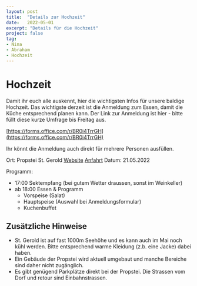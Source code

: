 ```yaml
---
layout: post
title:  "Details zur Hochzeit"
date:   2022-05-01
excerpt: "Details für die Hochzeit"
project: false
tag:
- Nina
- Abraham
- Hochzeit
---
```


# Hochzeit

Damit ihr euch alle auskennt, hier die wichtigsten Infos für unsere baldige Hochzeit.
Das wichtigste derzeit ist die Anmeldung zum Essen, damit die Küche entsprechend planen kann.
Der Link zur Anmeldung ist hier - bitte füllt diese kurze Umfrage bis Freitag aus. 

[https://forms.office.com/r/BR0i4TrrGH](https://forms.office.com/r/BR0i4TrrGH)

Ihr könnt die Anmeldung auch direkt für mehrere Personen ausfüllen.

Ort: Propstei St. Gerold [Website](https://propstei-stgerold.at/) [Anfahrt](https://goo.gl/maps/Z58GtY5Dy5ThcD9s8)
Datum: 21.05.2022

Programm:
- 17:00 Sektempfang (bei gutem Wetter draussen, sonst im Weinkeller)
- ab 18:00 Essen & Programm 
    -  Vorspeise (Salat)
    -  Hauptspeise (Auswahl bei Anmeldungsformular)
    -  Kuchenbuffet

## Zusätzliche Hinweise

- St. Gerold ist auf fast 1000m Seehöhe und es kann auch im Mai noch kühl werden. Bitte entsprechend warme Kleidung (z.b. eine Jacke) dabei haben.
- Ein Gebäude der Propstei wird aktuell umgebaut und manche Bereiche sind daher nicht zugänglich.
- Es gibt genügend Parkplätze direkt bei der Propstei. Die Strassen vom Dorf und retour sind Einbahnstrassen.
